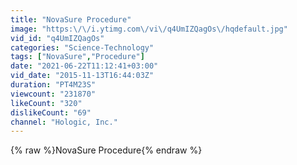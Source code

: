 ```yaml
---
title: "NovaSure Procedure"
image: "https:\/\/i.ytimg.com\/vi\/q4UmIZQagOs\/hqdefault.jpg"
vid_id: "q4UmIZQagOs"
categories: "Science-Technology"
tags: ["NovaSure","Procedure"]
date: "2021-06-22T11:12:41+03:00"
vid_date: "2015-11-13T16:44:03Z"
duration: "PT4M23S"
viewcount: "231870"
likeCount: "320"
dislikeCount: "69"
channel: "Hologic, Inc."
---
```

{% raw %}NovaSure Procedure{% endraw %}
